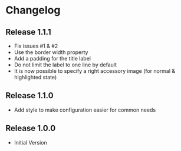 # Changelog

## Release 1.1.1

* Fix issues #1 & #2
* Use the border width property
* Add a padding for the title label
* Do not limit the label to one line by default
* It is now possible to specify a right accessory image (for normal & highlighted state)

## Release 1.1.0

* Add style to make configuration easier for common needs

## Release 1.0.0

* Initial Version